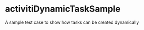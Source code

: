 activitiDynamicTaskSample
=========================

A sample test case to show how tasks can be created dynamically

